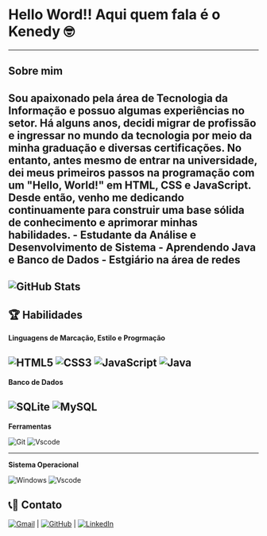 # Hello Word!! Aqui quem fala é o Kenedy 🤓
---
## Sobre mim
   Sou apaixonado pela área de Tecnologia da Informação e possuo algumas experiências no setor. Há alguns anos, decidi migrar de profissão e ingressar no mundo da tecnologia por meio da minha graduação e diversas certificações. No entanto, antes mesmo de entrar na universidade, dei meus primeiros passos na programação com um "Hello, World!" em HTML, CSS e JavaScript. Desde então, venho me dedicando continuamente para construir uma base sólida de conhecimento e aprimorar minhas habilidades.
    - Estudante da Análise e Desenvolvimento de Sistema
    - Aprendendo **Java** e **Banco de Dados**
    - Estgiário na área de redes 
---
![GitHub Stats](https://github-readme-stats.vercel.app/api?username=SEUUSERNAME&theme=radical&bg_color=000&border_color=30A3DC&show_icons=true&icon_color=30A3DC&title_color=E94D5F&text_color=FFF)
---

## 🏆 Habilidades
 **Linguagens de Marcação, Estilo e Progrmação** 

![HTML5](https://img.shields.io/badge/HTML5-E34F26?style=for-the-badge&logo=html5&logoColor=white) ![CSS3](https://img.shields.io/badge/CSS3-1572B6?style=for-the-badge&logo=css3&logoColor=white) ![JavaScript](https://img.shields.io/badge/JavaScript-F7DF1E?style=for-the-badge&logo=javascript&logoColor=black) ![Java](https://img.shields.io/badge/java-%23ED8B00.svg?style=for-the-badge&logo=openjdk&logoColor=white)
---
**Banco de Dados**

![SQLite](https://img.shields.io/badge/SQLite-000?style=for-the-badge&logo=sqlite&logoColor=07405E) ![MySQL](https://img.shields.io/badge/MySQL-00000F?style=for-the-badge&logo=mysql&logoColor=white)
---
**Ferramentas**

![Git](https://img.shields.io/badge/GIT-E44C30?style=for-the-badge&logo=git&logoColor=white) ![Vscode](https://img.shields.io/badge/Vscode-007ACC?style=for-the-badge&logo=visual-studio-code&logoColor=white)

---
**Sistema Operacional**

![Windows](https://img.shields.io/badge/Windows-000?style=for-the-badge&logo=windows&logoColor=2CA5E0) ![Vscode](https://img.shields.io/badge/Vscode-007ACC?style=for-the-badge&logo=visual-studio-code&logoColor=white)

## 📞📶 Contato

[![Gmail](https://img.shields.io/badge/Gmail-333333?style=for-the-badge&logo=gmail&logoColor=red)](mailto:SEUGMAIL) | [![GitHub](https://img.shields.io/badge/GitHub-100000?style=for-the-badge&logo=github&logoColor=white)](https://github.com/SEUUSERNAME) | [![LinkedIn](https://img.shields.io/badge/LinkedIn-0077B5?style=for-the-badge&logo=linkedin&logoColor=white)](https://www.linkedin.com/in/SEUUSERNAME/)
